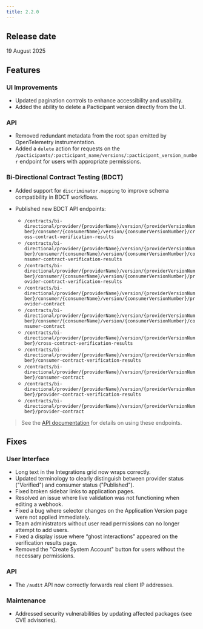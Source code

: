 ```yaml
---
title: 2.2.0
---
```


## Release date

19 August 2025

## Features

### UI Improvements

- Updated pagination controls to enhance accessibility and usability.
- Added the ability to delete a Pacticipant version directly from the UI.

### API

- Removed redundant metadata from the root span emitted by OpenTelemetry instrumentation.
- Added a `delete` action for requests on the `/pacticipants/:pacticipant_name/versions/:pacticipant_version_number` endpoint for users with appropriate permissions.

### Bi-Directional Contract Testing (BDCT)

- Added support for `discriminator.mapping` to improve schema compatibility in BDCT workflows.
- Published new BDCT API endpoints:

  - `/contracts/bi-directional/provider/{providerName}/version/{providerVersionNumber}/consumer/{consumerName}/version/{consumerVersionNumber}/cross-contract-verification-results`
  - `/contracts/bi-directional/provider/{providerName}/version/{providerVersionNumber}/consumer/{consumerName}/version/{consumerVersionNumber}/consumer-contract-verification-results`
  - `/contracts/bi-directional/provider/{providerName}/version/{providerVersionNumber}/consumer/{consumerName}/version/{consumerVersionNumber}/provider-contract-verification-results`
  - `/contracts/bi-directional/provider/{providerName}/version/{providerVersionNumber}/consumer/{consumerName}/version/{consumerVersionNumber}/provider-contract`
  - `/contracts/bi-directional/provider/{providerName}/version/{providerVersionNumber}/consumer/{consumerName}/version/{consumerVersionNumber}/consumer-contract`
  - `/contracts/bi-directional/provider/{providerName}/version/{providerVersionNumber}/cross-contract-verification-results`
  - `/contracts/bi-directional/provider/{providerName}/version/{providerVersionNumber}/consumer-contract-verification-results`
  - `/contracts/bi-directional/provider/{providerName}/version/{providerVersionNumber}/consumer-contract`
  - `/contracts/bi-directional/provider/{providerName}/version/{providerVersionNumber}/provider-contract-verification-results`
  - `/contracts/bi-directional/provider/{providerName}/version/{providerVersionNumber}/provider-contract`

> See the [API documentation](https://developer.smartbear.com/pactflow/default/pactflow_saas_api) for details on using these endpoints.

## Fixes

### User Interface

- Long text in the Integrations grid now wraps correctly.
- Updated terminology to clearly distinguish between provider status ("Verified") and consumer status ("Published").
- Fixed broken sidebar links to application pages.
- Resolved an issue where live validation was not functioning when editing a webhook.
- Fixed a bug where selector changes on the Application Version page were not applied immediately.
- Team administrators without user read permissions can no longer attempt to add users.
- Fixed a display issue where “ghost interactions” appeared on the verification results page.
- Removed the "Create System Account" button for users without the necessary permissions.

### API

- The `/audit` API now correctly forwards real client IP addresses.

### Maintenance

- Addressed security vulnerabilities by updating affected packages (see CVE advisories).